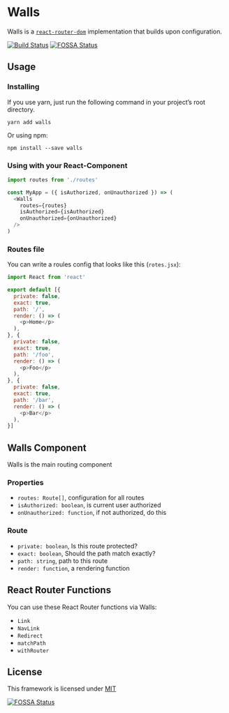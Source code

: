 # Walls

Walls is a [`react-router-dom`](https://reacttraining.com/react-router/)
implementation that builds upon configuration.

[![Build Status](https://travis-ci.org/react-backoffice/walls.svg?branch=master)](https://travis-ci.org/react-backoffice/walls)
[![FOSSA Status](https://app.fossa.io/api/projects/git%2Bgithub.com%2Freact-backoffice%2Fwalls.svg?type=shield)](https://app.fossa.io/projects/git%2Bgithub.com%2Freact-backoffice%2Fwalls?ref=badge_shield)

## Usage

### Installing

If you use yarn, just run the following command in your project’s root directory.

    yarn add walls

Or using npm:

    npm install --save walls

### Using with your React-Component

```javascript
import routes from './routes'

const MyApp = ({ isAuthorized, onUnauthorized }) => (
  <Walls
    routes={routes}
    isAuthorized={isAuthorized}
    onUnauthorized={onUnauthorized}
  />
)
```

### Routes file

You can write a roules config that looks like this (`rotes.jsx`):

```javascript
import React from 'react'

export default [{
  private: false,
  exact: true,
  path: '/',
  render: () => (
    <p>Home</p>
  ),
}, {
  private: false,
  exact: true,
  path: '/foo',
  render: () => (
    <p>Foo</p>
  ),
}, {
  private: false,
  exact: true,
  path: '/bar',
  render: () => (
    <p>Bar</p>
  ),
}]
```

## Walls Component

Walls is the main routing component

### Properties

* `routes: Route[]`, configuration for all routes
* `isAuthorized: boolean`, is current user authorized
* `onUnauthorized: function`, if not authorized, do this

### Route

* `private: boolean`, Is this route protected?
* `exact: boolean`, Should the path match exactly?
* `path: string`, path to this route
* `render: function`, a rendering function

## React Router Functions

You can use these React Router functions via Walls:

* `Link`
* `NavLink`
* `Redirect`
* `matchPath`
* `withRouter`

## License

This framework is licensed under [MIT](./LICENSE)

[![FOSSA Status](https://app.fossa.io/api/projects/git%2Bgithub.com%2Fdrublic%2Fwalls.svg?type=large)](https://app.fossa.io/projects/git%2Bgithub.com%2Fdrublic%2Fwalls?ref=badge_large)
